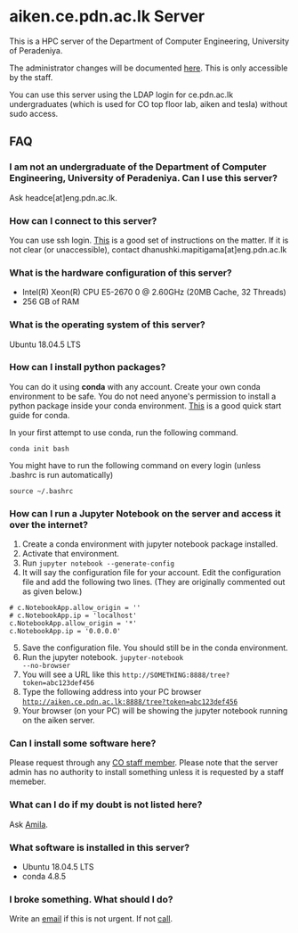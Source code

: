 # aiken.ce.pdn.ac.lk Server

This is a HPC server of the Department of Computer Engineering, University of Peradeniya. 

The administrator changes will be documented [here](https://github.com/cepdnaclk/kepler-server-documentation). This is only accessible by the staff.

You can use this server using the LDAP login for ce.pdn.ac.lk undergraduates (which is used for CO top floor lab, aiken and tesla) without sudo access.

## FAQ

<!-- ### How can a ce.pdn.ac.lk undergraduate get a docker enabled account?

Send an email to headce[at]eng.pdn.ac.lk with your registration number requesting an account in this server. If you are allowed to have one, head of the Department will forward the request to the server admin and you will recieve a login.
 -->

### I am not an undergraduate of the Department of Computer Engineering, University of Peradeniya. Can I use this server?

Ask headce[at]eng.pdn.ac.lk.<!--  Specify whether you need a normal LDAP account or a normal LDAP account + docker. -->

### How can I connect to this server?

You can use ssh login. [This](https://ce-pdn-ac-lk.com/cewiki/server_use:use_of_servers) is a good set of instructions on the matter. If it is not clear (or unaccessible), contact dhanushki.mapitigama[at]eng.pdn.ac.lk 

### What is the hardware configuration of this server?

* Intel(R) Xeon(R) CPU E5-2670 0 @ 2.60GHz (20MB Cache, 32 Threads)
* 256 GB of RAM

###  What is the operating system of this server?

Ubuntu 18.04.5 LTS

### How can I install python packages?

You can do it using **conda** with any account. Create your own conda environment to be safe. You do not need anyone's permission to install a python package inside your conda environment. [This](https://docs.conda.io/projects/conda/en/4.6.0/_downloads/52a95608c49671267e40c689e0bc00ca/conda-cheatsheet.pdf) is a good quick start guide for conda.
<!-- 2. **docker** with docker enabled accounts. -->

In your first attempt to use conda, run the following command.

```
conda init bash
```
You might have to run the following command on every login (unless .bashrc is run automatically)
```
source ~/.bashrc
```


### How can I run a Jupyter Notebook on the server and access it over the internet?

1. Create a conda environment with jupyter notebook package installed.
2. Activate that environment.
3. Run <code>jupyter notebook --generate-config</code>
4. It will say the configuration file for your account. Edit the configuration file and add the following two lines. (They are originally commented out as given below.)
```
# c.NotebookApp.allow_origin = ''
# c.NotebookApp.ip = 'localhost'
c.NotebookApp.allow_origin = '*'
c.NotebookApp.ip = '0.0.0.0'
```
5. Save the configuration file. You should still be in the conda environment.
6. Run the jupyter notebook. <code>jupyter-notebook --no-browser</code>
7. You will see a URL like this <code>http://SOMETHING:8888/tree?token=abc123def456</code>
8. Type the following address into your PC browser <code>http://aiken.ce.pdn.ac.lk:8888/tree?token=abc123def456</code>
9. Your browser (on your PC) will be showing the jupyter notebook running on the aiken server.


###  Can I install some software here?

Please request through any [CO staff member](http://www.ce.pdn.ac.lk/academic-staff/). Please note that the server admin has no authority to install something unless it is requested by a staff memeber.

### What can I do if my doubt is not listed here?

Ask [Amila](../amila/).

### What software is installed in this server?

* Ubuntu 18.04.5 LTS
* conda 4.8.5

### I broke something. What should I do?

Write an [email](../amila/) if this is not urgent. If not [call](../amila/).